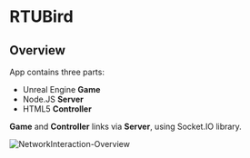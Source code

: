 # RTUBird


## Overview

App contains three parts:
* Unreal Engine **Game**
* Node.JS **Server**
* HTML5 **Controller**

**Game** and **Controller** links via **Server**, using Socket.IO library.

![NetworkInteraction-Overview](docs/images/1-NetworkInteraction-Overview.png)